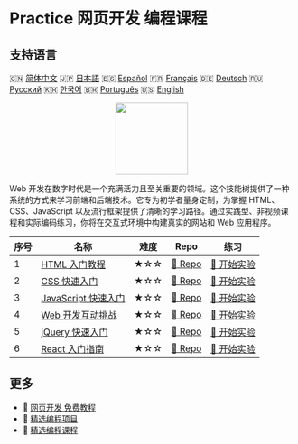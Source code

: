 # Practice 网页开发 编程课程

## 支持语言

🇨🇳 [简体中文](README_zh.md) 🇯🇵 [日本語](README_ja.md) 🇪🇸 [Español](README_es.md) 🇫🇷 [Français](README_fr.md) 🇩🇪 [Deutsch](README_de.md) 🇷🇺 [Русский](README_ru.md) 🇰🇷 [한국어](README_ko.md) 🇧🇷 [Português](README_pt.md) 🇺🇸 [English](README.md) 

<div align="center">
<img width="128px" src="https://file.labex.io/path/NHa0nG5axMBE.png">
</div>

Web 开发在数字时代是一个充满活力且至关重要的领域。这个技能树提供了一种系统的方式来学习前端和后端技术。它专为初学者量身定制，为掌握 HTML、CSS、JavaScript 以及流行框架提供了清晰的学习路径。通过实践型、非视频课程和实际编码练习，你将在交互式环境中构建真实的网站和 Web 应用程序。

|   序号 | 名称                                                                                   | 难度   | Repo                                                                            | 练习                                                                              |
|--------|----------------------------------------------------------------------------------------|--------|---------------------------------------------------------------------------------|-----------------------------------------------------------------------------------|
|      1 | [HTML 入门教程](https://labex.io/zh/courses/html-for-beginners)                        | ★☆☆    | [🔗 Repo](https://github.com/labex-labs/html-for-beginners)                     | [🚀 开始实验](https://labex.io/zh/courses/html-for-beginners)                     |
|      2 | [CSS 快速入门](https://labex.io/zh/courses/quick-start-with-css)                       | ★☆☆    | [🔗 Repo](https://github.com/labex-labs/quick-start-with-css)                   | [🚀 开始实验](https://labex.io/zh/courses/quick-start-with-css)                   |
|      3 | [JavaScript 快速入门](https://labex.io/zh/courses/quick-start-with-javascript)         | ★☆☆    | [🔗 Repo](https://github.com/labex-labs/quick-start-with-javascript)            | [🚀 开始实验](https://labex.io/zh/courses/quick-start-with-javascript)            |
|      4 | [Web 开发互动挑战](https://labex.io/zh/courses/web-development-interactive-challenges) | ★☆☆    | [🔗 Repo](https://github.com/labex-labs/web-development-interactive-challenges) | [🚀 开始实验](https://labex.io/zh/courses/web-development-interactive-challenges) |
|      5 | [jQuery 快速入门](https://labex.io/zh/courses/quick-start-with-jquery)                 | ★☆☆    | [🔗 Repo](https://github.com/labex-labs/quick-start-with-jquery)                | [🚀 开始实验](https://labex.io/zh/courses/quick-start-with-jquery)                |
|      6 | [React 入门指南](https://labex.io/zh/courses/quick-start-with-react)                   | ★☆☆    | [🔗 Repo](https://github.com/labex-labs/quick-start-with-react)                 | [🚀 开始实验](https://labex.io/zh/courses/quick-start-with-react)                 |

## 更多

- 🔗 [网页开发 免费教程](https://github.com/labex-labs/web-development-free-tutorials)
- 🔗 [精选编程项目](https://github.com/labex-labs/awesome-programming-projects)
- 🔗 [精选编程课程](https://github.com/labex-labs/awesome-programming-courses)

